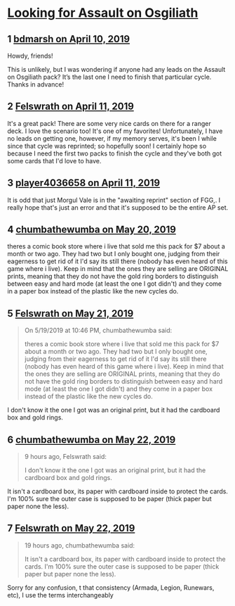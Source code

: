 # [Looking for Assault on Osgiliath](https://community.fantasyflightgames.com/topic/293728-looking-for-assault-on-osgiliath/)

## 1 [bdmarsh on April 10, 2019](https://community.fantasyflightgames.com/topic/293728-looking-for-assault-on-osgiliath/?do=findComment&comment=3674154)

Howdy, friends!

This is unlikely, but I was wondering if anyone had any leads on the Assault on Osgiliath pack? It’s the last one I need to finish that particular cycle. Thanks in advance!

## 2 [Felswrath on April 11, 2019](https://community.fantasyflightgames.com/topic/293728-looking-for-assault-on-osgiliath/?do=findComment&comment=3674340)

It's a great pack! There are some very nice cards on there for a ranger deck. I love the scenario too! It's one of my favorites! Unfortunately, I have no leads on getting one, however, if my memory serves, it's been I while since that cycle was reprinted; so hopefully soon! I certainly hope so because I need the first two packs to finish the cycle and they've both got some cards that I'd love to have.

## 3 [player4036658 on April 11, 2019](https://community.fantasyflightgames.com/topic/293728-looking-for-assault-on-osgiliath/?do=findComment&comment=3674610)

It is odd that just Morgul Vale is in the "awaiting reprint" section of FGG,. I really hope that's just an error and that it's supposed to be the entire AP set.

## 4 [chumbathewumba on May 20, 2019](https://community.fantasyflightgames.com/topic/293728-looking-for-assault-on-osgiliath/?do=findComment&comment=3705142)

theres a comic book store where i live that sold me this pack for $7 about a month or two ago. They had two but I only bought one, judging from their eagerness to get rid of it I'd say its still there (nobody has even heard of this game where i live). Keep in mind that the ones they are selling are ORIGINAL prints, meaning that they do not have the gold ring borders to distinguish between easy and hard mode (at least the one I got didn't) and they come in a paper box instead of the plastic like the new cycles do.

## 5 [Felswrath on May 21, 2019](https://community.fantasyflightgames.com/topic/293728-looking-for-assault-on-osgiliath/?do=findComment&comment=3706156)

> On 5/19/2019 at 10:46 PM, chumbathewumba said:
> 
> theres a comic book store where i live that sold me this pack for $7 about a month or two ago. They had two but I only bought one, judging from their eagerness to get rid of it I'd say its still there (nobody has even heard of this game where i live). Keep in mind that the ones they are selling are ORIGINAL prints, meaning that they do not have the gold ring borders to distinguish between easy and hard mode (at least the one I got didn't) and they come in a paper box instead of the plastic like the new cycles do.

I don't know it the one I got was an original print, but it had the cardboard box and gold rings.

## 6 [chumbathewumba on May 22, 2019](https://community.fantasyflightgames.com/topic/293728-looking-for-assault-on-osgiliath/?do=findComment&comment=3706611)

> 9 hours ago, Felswrath said:
> 
> I don't know it the one I got was an original print, but it had the cardboard box and gold rings.

It isn't a cardboard box, its paper with cardboard inside to protect the cards. I'm 100% sure the outer case is supposed to be paper (thick paper but paper none the less).

## 7 [Felswrath on May 22, 2019](https://community.fantasyflightgames.com/topic/293728-looking-for-assault-on-osgiliath/?do=findComment&comment=3707155)

> 19 hours ago, chumbathewumba said:
> 
> It isn't a cardboard box, its paper with cardboard inside to protect the cards. I'm 100% sure the outer case is supposed to be paper (thick paper but paper none the less).

Sorry for any confusion, t that consistency (Armada, Legion, Runewars, etc), I use the terms interchangeably

